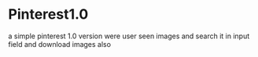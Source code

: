 # Pinterest1.0
a simple pinterest 1.0 version were user seen images and search it in input field and download images also 
